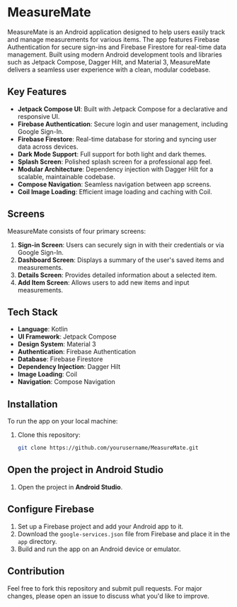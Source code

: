 # MeasureMate

MeasureMate is an Android application designed to help users easily track and manage measurements for various items. The app features Firebase Authentication for secure sign-ins and Firebase Firestore for real-time data management. Built using modern Android development tools and libraries such as Jetpack Compose, Dagger Hilt, and Material 3, MeasureMate delivers a seamless user experience with a clean, modular codebase.

## Key Features

- **Jetpack Compose UI**: Built with Jetpack Compose for a declarative and responsive UI.
- **Firebase Authentication**: Secure login and user management, including Google Sign-In.
- **Firebase Firestore**: Real-time database for storing and syncing user data across devices.
- **Dark Mode Support**: Full support for both light and dark themes.
- **Splash Screen**: Polished splash screen for a professional app feel.
- **Modular Architecture**: Dependency injection with Dagger Hilt for a scalable, maintainable codebase.
- **Compose Navigation**: Seamless navigation between app screens.
- **Coil Image Loading**: Efficient image loading and caching with Coil.

## Screens

MeasureMate consists of four primary screens:

1. **Sign-in Screen**: Users can securely sign in with their credentials or via Google Sign-In.
2. **Dashboard Screen**: Displays a summary of the user's saved items and measurements.
3. **Details Screen**: Provides detailed information about a selected item.
4. **Add Item Screen**: Allows users to add new items and input measurements.

## Tech Stack

- **Language**: Kotlin
- **UI Framework**: Jetpack Compose
- **Design System**: Material 3
- **Authentication**: Firebase Authentication
- **Database**: Firebase Firestore
- **Dependency Injection**: Dagger Hilt
- **Image Loading**: Coil
- **Navigation**: Compose Navigation

## Installation

To run the app on your local machine:

1. Clone this repository:
   ```bash
   git clone https://github.com/yourusername/MeasureMate.git
## Open the project in Android Studio

1. Open the project in **Android Studio**.

## Configure Firebase

1. Set up a Firebase project and add your Android app to it.
2. Download the `google-services.json` file from Firebase and place it in the `app` directory.
3. Build and run the app on an Android device or emulator.

## Contribution

Feel free to fork this repository and submit pull requests. For major changes, please open an issue to discuss what you'd like to improve.
